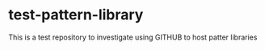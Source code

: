 # test-pattern-library
This is a test repository to investigate using GITHUB to host patter libraries
